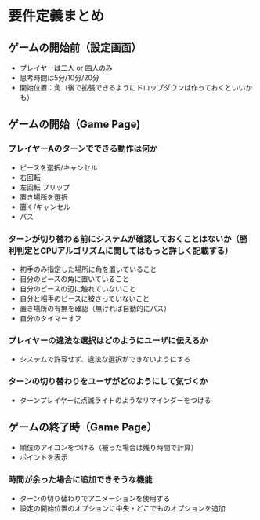 # 要件定義まとめ

## ゲームの開始前（設定画面）

- プレイヤーは二人 or 四人のみ
- 思考時間は5分/10分/20分
- 開始位置：角（後で拡張できるようにドロップダウンは作っておくといいかも）

## ゲームの開始（Game Page)

### プレイヤーAのターンでできる動作は何か

- ピースを選択/キャンセル
- 右回転
- 左回転
フリップ
- 置き場所を選択
- 置く/キャンセル
- パス

### ターンが切り替わる前にシステムが確認しておくことはないか（勝利判定とCPUアルゴリズムに関してはもっと詳しく記載する）

- 初手のみ指定した場所に角を置いていること
- 自分のピースの角に置いていること
- 自分のピースの辺に触れていないこと
- 自分と相手のピースに被さっていないこと
- 置き場所の有無を確認（無ければ自動的にパス）
- 自分のタイマーオフ

### プレイヤーの違法な選択はどのようにユーザに伝えるか

- システムで許容せず、違法な選択ができないようにする

### ターンの切り替わりをユーザがどのようにして気づくか

- ターンプレイヤーに点滅ライトのようなリマインダーをつける


## ゲームの終了時（Game Page）

- 順位のアイコンをつける（被った場合は残り時間で計算）
- ポイントを表示


### 時間が余った場合に追加できそうな機能

- ターンの切り替わりでアニメーションを使用する
- 設定の開始位置のオプションに中央・どこでものオプションを追加




